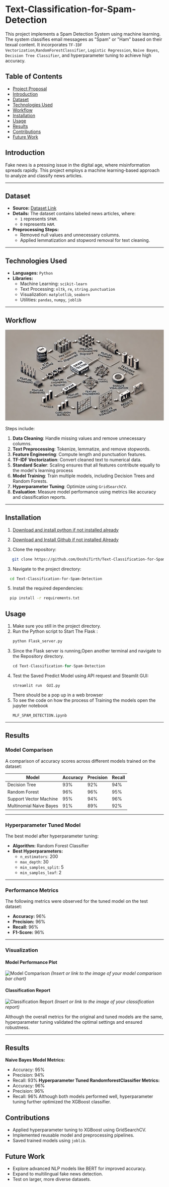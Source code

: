 # Text-Classification-for-Spam-Detection
This project implements a Spam Detection System using machine learning. The system classifies email messagees as "Spam" or "Ham" based on their texual content. It incorporates `TF-IDF Vectorization`,`RandomForestClassifier`, `Logistic Regression`, `Naive Bayes`, `Decision Tree Classifier`, and hyperparameter tuning to achieve high accuracy.

## Table of Contents
- [Project Proposal](Proposal_for_Final_Project.docx)
- [Introduction](#introduction)
- [Dataset](#Dataset)
- [Technologies Used](#technologies-used)
- [Workflow](#workflow)
- [Installation](#installation)
- [Usage](#usage)
- [Results](#results)
- [Contributions](#contributions)
- [Future Work](#future-works)

## **Introduction**
Fake news is a pressing issue in the digital age, where misinformation spreads rapidly. This project employs a machine learning-based approach to analyze and classify news articles.

---

## **Dataset**
- **Source:** [Dataset Link](spam.csv)
- **Details:** The dataset contains labeled news articles, where:
  - `1` represents `SPAM`.
  - `0` represents `HAM`.
- **Preprocessing Steps:**
  - Removed null values and unnecessary columns.
  - Applied lemmatization and stopword removal for text cleaning.

---

## **Technologies Used**
- **Languages:** `Python`
- **Libraries:** 
  - Machine Learning: `scikit-learn`
  - Text Processing: `nltk`, `re`, `string.punctuation`
  - Visualization: `matplotlib`, `seaborn`
  - Utilities: `pandas`, `numpy`, `joblib`

---

## **Workflow**
![Workflow Diagram](pipeline.png)

Steps include:
1. **Data Cleaning**: Handle missing values and remove unnecessary columns.
2. **Text Preprocessing**: Tokenize, lemmatize, and remove stopwords.
3. **Feature Engineering**: Compute length and punctuation features.
4. **TF-IDF Vectorization**: Convert cleaned text to numerical data.
5. **Standard Scaler**: Scaling ensures that all features contribute equally to the model's learning process
6. **Model Training**: Train multiple models, including Decision Trees and Random Forests.
7. **Hyperparameter Tuning**: Optimize using `GridSearchCV`.
8. **Evaluation**: Measure model performance using metrics like accuracy and classification reports.

---

## **Installation**

1. [Download and install python if not installed already](https://www.python.org/ftp/python/3.13.0/python-3.13.0-amd64.exe)
2. [Download and Install Github if not installed Already](https://github.com/git-for-windows/git/releases/download/v2.47.1.windows.1/Git-2.47.1-64-bit.exe)

3. Clone the repository:
```bash
   git clone https://github.com/DoshiTirth/Text-Classification-for-Spam-Detection.git
```
3. Navigate to the project directory:
```bash
  cd Text-Classification-for-Spam-Detection
```
5. Install the required dependencies:
```bash
  pip install -r requirements.txt
```
## **Usage**
1. Make sure you still in the project directory. 
2. Run the Python script to Start The Flask :
   ```python
   python Flask_server.py
   ```
3. Since the Flask server is running,Open another terminal and navigate to the Repository directory.
    ```python
    cd Text-Classification-for-Spam-Detection
    ```
5. Test the Saved Predict Model using API request and Steamlit GUI:
   ```streamlit
   streamlit run  GUI.py
   ```
   There should be a pop up in a web browser
6. To see the code on how the process of Training the models open the jupyter notebook
   ```Open With Jupyter notebook or Visual Studio code
   MLF_SPAM_DETECTION.ipynb
   ```  

---

## **Results**

### **Model Comparison**
A comparison of accuracy scores across different models trained on the dataset:

| Model                  | Accuracy | Precision | Recall |
|------------------------|----------|-----------|--------|
| Decision Tree          | 93%      | 92%       | 94%    |
| Random Forest          | 96%      | 96%       | 95%    |
| Support Vector Machine | 95%      | 94%       | 96%    |
| Multinomial Naive Bayes| 91%      | 89%       | 92%    |

---

### **Hyperparameter Tuned Model**
The best model after hyperparameter tuning:

- **Algorithm:** Random Forest Classifier
- **Best Hyperparameters:**
  - `n_estimators`: 200
  - `max_depth`: 30
  - `min_samples_split`: 5
  - `min_samples_leaf`: 2

---

### **Performance Metrics**
The following metrics were observed for the tuned model on the test dataset:

- **Accuracy:** 96%
- **Precision:** 96%
- **Recall:** 96%
- **F1-Score:** 96%

---

### **Visualization**
#### Model Performance Plot
![Model Comparison](#) *(Insert or link to the image of your model comparison bar chart)*

#### Classification Report
![Classification Report](#) *(Insert or link to the image of your classification report)*

Although the overall metrics for the original and tuned models are the same, hyperparameter tuning validated the optimal settings and ensured robustness.

---

## Results
**Naive Bayes Model Metrics:**
- Accuracy: 95%
- Precision: 94%
- Recall: 93%
**Hyperparameter Tuned RandomforestClassifier Metrics:**
- Accuracy: 96%
- Precision: 96%
- Recall: 96%
Although both models performed well, hyperparameter tuning further optimized the XGBoost classifier.

## Contributions
- Applied hyperparameter tuning to XGBoost using GridSearchCV.
- Implemented reusable model and preprocessing pipelines.
- Saved trained models using `joblib`.
  
## Future Work
- Explore advanced NLP models like BERT for improved accuracy.
- Expand to multilingual fake news detection.
- Test on larger, more diverse datasets.
